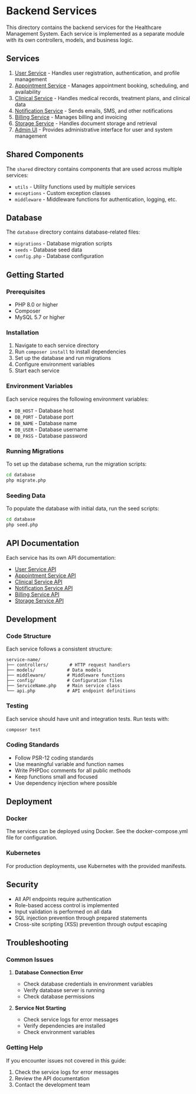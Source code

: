 # Backend Services

This directory contains the backend services for the Healthcare Management System. Each service is implemented as a separate module with its own controllers, models, and business logic.

## Services

1. [User Service](user-service/README.md) - Handles user registration, authentication, and profile management
2. [Appointment Service](appointment-service/README.md) - Manages appointment booking, scheduling, and availability
3. [Clinical Service](clinical-service/README.md) - Handles medical records, treatment plans, and clinical data
4. [Notification Service](notification-service/README.md) - Sends emails, SMS, and other notifications
5. [Billing Service](billing-service/README.md) - Manages billing and invoicing
6. [Storage Service](storage/README.md) - Handles document storage and retrieval
7. [Admin UI](admin-ui/README.md) - Provides administrative interface for user and system management

## Shared Components

The `shared` directory contains components that are used across multiple services:

- `utils` - Utility functions used by multiple services
- `exceptions` - Custom exception classes
- `middleware` - Middleware functions for authentication, logging, etc.

## Database

The `database` directory contains database-related files:

- `migrations` - Database migration scripts
- `seeds` - Database seed data
- `config.php` - Database configuration

## Getting Started

### Prerequisites

- PHP 8.0 or higher
- Composer
- MySQL 5.7 or higher

### Installation

1. Navigate to each service directory
2. Run `composer install` to install dependencies
3. Set up the database and run migrations
4. Configure environment variables
5. Start each service

### Environment Variables

Each service requires the following environment variables:

- `DB_HOST` - Database host
- `DB_PORT` - Database port
- `DB_NAME` - Database name
- `DB_USER` - Database username
- `DB_PASS` - Database password

### Running Migrations

To set up the database schema, run the migration scripts:

```bash
cd database
php migrate.php
```

### Seeding Data

To populate the database with initial data, run the seed scripts:

```bash
cd database
php seed.php
```

## API Documentation

Each service has its own API documentation:

- [User Service API](../docs/api/user-service-api.md)
- [Appointment Service API](../docs/api/appointment-service-api.md)
- [Clinical Service API](../docs/api/clinical-service-api.md)
- [Notification Service API](../docs/api/notification-service-api.md)
- [Billing Service API](../docs/api/billing-service-api.md)
- [Storage Service API](../docs/api/storage-service-api.md)

## Development

### Code Structure

Each service follows a consistent structure:

```
service-name/
├── controllers/        # HTTP request handlers
├── models/            # Data models
├── middleware/        # Middleware functions
├── config/            # Configuration files
├── ServiceName.php    # Main service class
└── api.php            # API endpoint definitions
```

### Testing

Each service should have unit and integration tests. Run tests with:

```bash
composer test
```

### Coding Standards

- Follow PSR-12 coding standards
- Use meaningful variable and function names
- Write PHPDoc comments for all public methods
- Keep functions small and focused
- Use dependency injection where possible

## Deployment

### Docker

The services can be deployed using Docker. See the docker-compose.yml file for configuration.

### Kubernetes

For production deployments, use Kubernetes with the provided manifests.

## Security

- All API endpoints require authentication
- Role-based access control is implemented
- Input validation is performed on all data
- SQL injection prevention through prepared statements
- Cross-site scripting (XSS) prevention through output escaping

## Troubleshooting

### Common Issues

1. **Database Connection Error**
   - Check database credentials in environment variables
   - Verify database server is running
   - Check database permissions

2. **Service Not Starting**
   - Check service logs for error messages
   - Verify dependencies are installed
   - Check environment variables

### Getting Help

If you encounter issues not covered in this guide:

1. Check the service logs for error messages
2. Review the API documentation
3. Contact the development team